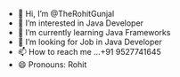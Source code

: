 - 👋 Hi, I’m @TheRohitGunjal
- 👀 I’m interested in Java Developer
- 🌱 I’m currently learning Java Frameworks
- 💞️ I’m looking for Job in Java Developer
- 📫 How to reach me ...+91 9527741645
- 😄 Pronouns: Rohit
  

<!---
TheRohitGunjal/TheRohitGunjal is a ✨ special ✨ repository because its `README.md` (this file) appears on your GitHub profile.
You can click the Preview link to take a look at your changes.
--->
